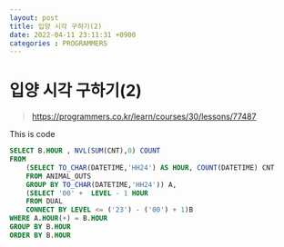 ```yaml
---
layout: post
title: 입양 시각 구하기(2)
date: 2022-04-11 23:11:31 +0900
categories : PROGRAMMERS 
---
```

# 입양 시각 구하기(2)

> https://programmers.co.kr/learn/courses/30/lessons/77487


This is code
```SQL
SELECT B.HOUR , NVL(SUM(CNT),0) COUNT
FROM
    (SELECT TO_CHAR(DATETIME,'HH24') AS HOUR, COUNT(DATETIME) CNT
    FROM ANIMAL_OUTS
    GROUP BY TO_CHAR(DATETIME,'HH24')) A,
    (SELECT '00' +  LEVEL - 1 HOUR
    FROM DUAL
    CONNECT BY LEVEL <= ('23') - ('00') + 1)B
WHERE A.HOUR(+) = B.HOUR
GROUP BY B.HOUR
ORDER BY B.HOUR
```